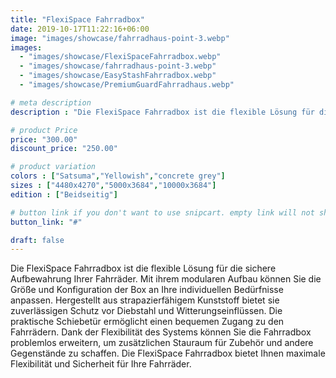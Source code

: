 ```yaml
---
title: "FlexiSpace Fahrradbox"
date: 2019-10-17T11:22:16+06:00
image: "images/showcase/fahrradhaus-point-3.webp"
images:
  - "images/showcase/FlexiSpaceFahrradbox.webp"
  - "images/showcase/fahrradhaus-point-3.webp"
  - "images/showcase/EasyStashFahrradbox.webp"
  - "images/showcase/PremiumGuardFahrradhaus.webp"

# meta description
description : "Die FlexiSpace Fahrradbox ist die flexible Lösung für die sichere Aufbewahrung Ihrer Fahrräder. Mit ihrem modularen Aufbau können Sie die Größe und Konfiguration der Box an Ihre individuellen Bedürfnisse anpassen. Hergestellt aus strapazierfähigem Kunststoff bietet sie zuverlässigen Schutz vor Diebstahl und Witterungseinflüssen. Die praktische Schiebetür ermöglicht einen bequemen Zugang zu den Fahrrädern. Dank der Flexibilität des Systems können Sie die Fahrradbox problemlos erweitern, um zusätzlichen Stauraum für Zubehör und andere Gegenstände zu schaffen. Die FlexiSpace Fahrradbox bietet Ihnen maximale Flexibilität und Sicherheit für Ihre Fahrräder."

# product Price
price: "300.00"
discount_price: "250.00"

# product variation
colors : ["Satsuma","Yellowish","concrete grey"]
sizes : ["4480x4270","5000x3684","10000x3684"]
edition : ["Beidseitig"]

# button link if you don't want to use snipcart. empty link will not show button
button_link: "#"

draft: false
---
```

Die FlexiSpace Fahrradbox ist die flexible Lösung für die sichere Aufbewahrung Ihrer Fahrräder. Mit ihrem modularen Aufbau können Sie die Größe und Konfiguration der Box an Ihre individuellen Bedürfnisse anpassen. Hergestellt aus strapazierfähigem Kunststoff bietet sie zuverlässigen Schutz vor Diebstahl und Witterungseinflüssen. Die praktische Schiebetür ermöglicht einen bequemen Zugang zu den Fahrrädern. Dank der Flexibilität des Systems können Sie die Fahrradbox problemlos erweitern, um zusätzlichen Stauraum für Zubehör und andere Gegenstände zu schaffen. Die FlexiSpace Fahrradbox bietet Ihnen maximale Flexibilität und Sicherheit für Ihre Fahrräder.
